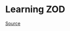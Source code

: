 # Learning ZOD

[Source](https://www.youtube.com/watch?v=1MT3mOsVxAo&list=PL0iFifR5umcmxfpWiu2NM6lW75UypjLrk&index=1&ab_channel=TomDoesTech)

